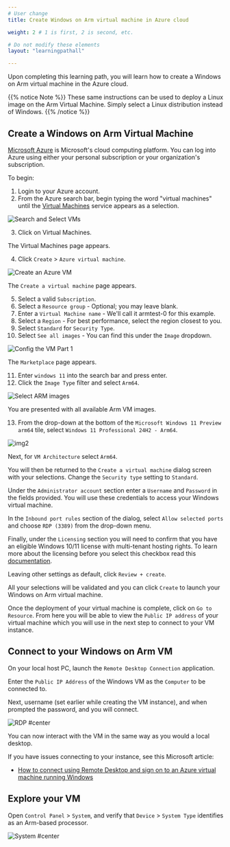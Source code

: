 ```yaml
---
# User change
title: Create Windows on Arm virtual machine in Azure cloud

weight: 2 # 1 is first, 2 is second, etc.

# Do not modify these elements
layout: "learningpathall"

---
```

Upon completing this learning path, you will learn how to create a Windows on Arm virtual machine in the Azure cloud.

{{% notice Note %}}
These same instructions can be used to deploy a Linux image on the Arm Virtual Machine. Simply select a Linux distribution instead of Windows.
{{% /notice %}}

## Create a Windows on Arm Virtual Machine

[Microsoft Azure](https://portal.azure.com/#home) is Microsoft's cloud computing platform. You can log into Azure using either your personal subscription or your organization's subscription.

To begin:

1. Login to your Azure account.
2. From the Azure search bar, begin typing the word "virtual machines" until the [Virtual Machines](https://portal.azure.com/#view/HubsExtension/BrowseResource/resourceType/Microsoft.Compute%2FVirtualMachines) service appears as a selection. 

![Search and Select VMs](Images/search_and_click_vm.png)

3. Click on Virtual Machines.

The Virtual Machines page appears.

4. Click `Create` > `Azure virtual machine`.

![Create an Azure VM](Images/click_create_vm.png)

The `Create a virtual machine` page appears.

5. Select a valid `Subscription`.
6. Select a `Resource group` - Optional; you may leave blank.
7. Enter a `Virtual Machine name` - We'll call it armtest-0 for this example.
8. Select a `Region` - For best performance, select the region closest to you.
9. Select `Standard` for `Security Type`.
10. Select `See all images` - You can find this under the `Image` dropdown.

![Config the VM Part 1](Images/config-vm-1.png)

The `Marketplace` page appears.

11. Enter `windows 11` into the search bar and press enter.
12. Click the `Image Type` filter and select `Arm64`.

![Select ARM images](Images/image_type.png)

You are  presented with all available Arm VM images.

13. From the drop-down at the bottom of the `Microsoft Windows 11 Preview arm64` tile, select `Windows 11 Professional 24H2 - Arm64`.

![img2](Images/select_24h2.png)

Next, for `VM Architecture` select `Arm64`.

You will then be returned to the `Create a virtual machine` dialog screen with your selections. Change the `Security type` setting to `Standard`. 

Under the `Administrator account` section enter a `Username` and `Password` in the fields provided. You will use these credentials to access your Windows virtual machine.

In the `Inbound port rules` section of the dialog, select `Allow selected ports` and choose `RDP (3389)` from the drop-down menu.

Finally, under the `Licensing` section you will need to confirm that you have an eligible Windows 10/11 license with multi-tenant hosting rights. To learn more about the licensing before you select this checkbox read this [documentation](https://learn.microsoft.com/en-us/azure/virtual-machines/windows/windows-desktop-multitenant-hosting-deployment).

Leaving other settings as default, click `Review + create`.

All your selections will be validated and you can click `Create` to launch your Windows on Arm virtual machine.

Once the deployment of your virtual machine is complete, click on `Go to Resource`. From here you will be able to view the `Public IP address` of your virtual machine which you will use in the next step to connect to your VM instance. 

## Connect to your Windows on Arm VM

On your local host PC, launch the `Remote Desktop Connection` application.

Enter the `Public IP Address` of the Windows VM as the `Computer` to be connected to.

Next, username (set earlier while creating the VM instance), and when prompted the password, and you will connect.

![RDP #center](Images/rdp.png)

You can now interact with the VM in the same way as you would a local desktop.

If you have issues connecting to your instance, see this Microsoft article:
* [How to connect using Remote Desktop and sign on to an Azure virtual machine running Windows](https://learn.microsoft.com/en-us/azure/virtual-machines/windows/connect-rdp)

## Explore your VM

Open `Control Panel` > `System`, and verify that `Device` > `System Type` identifies as an Arm-based processor.

![System #center](Images/system.png)
